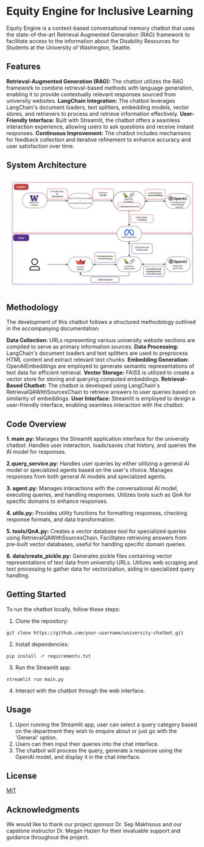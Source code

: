 
# Equity Engine for Inclusive Learning

Equity Engine is a context-based conversational memory chatbot that uses the state-of-the-art Retrieval Augmented Generation (RAG) framework to facilitate access to the information about the Disability Resources for Students at the University of Washington, Seattle.

## Features

**Retrieval-Augmented Generation (RAG):** The chatbot utilizes the RAG framework to combine retrieval-based methods with language generation, enabling it to provide contextually relevant responses sourced from university websites.
**LangChain Integration:** The chatbot leverages LangChain's document loaders, text splitters, embedding models, vector stores, and retrievers to process and retrieve information effectively.
**User-Friendly Interface:** Built with Streamlit, the chatbot offers a seamless interaction experience, allowing users to ask questions and receive instant responses.
**Continuous Improvement:** The chatbot includes mechanisms for feedback collection and iterative refinement to enhance accuracy and user satisfaction over time.

## System Architecture
![Equity Engine - Draft Poster pptx](https://github.com/sealroboticsuw/equity-engine/blob/main/sys_arch.png)

## Methodology

The development of this chatbot follows a structured methodology outlined in the accompanying documentation:

**Data Collection:** URLs representing various university website sections are compiled to serve as primary information sources.
**Data Processing:** LangChain's document loaders and text splitters are used to preprocess HTML content and extract relevant text chunks.
**Embedding Generation:** OpenAIEmbeddings are employed to generate semantic representations of text data for efficient retrieval.
**Vector Storage:** FAISS is utilized to create a vector store for storing and querying computed embeddings.
**Retrieval-Based Chatbot:** The chatbot is developed using LangChain's RetrievalQAWithSourcesChain to retrieve answers to user queries based on similarity of embeddings.
**User Interface:** Streamlit is employed to design a user-friendly interface, enabling seamless interaction with the chatbot.

## Code Overview 
**1. main.py:**
Manages the Streamlit application interface for the university chatbot.
Handles user interaction, loads/saves chat history, and queries the AI model for responses.

**2.query_service.py:**
Handles user queries by either utilizing a general AI model or specialized agents based on the user's choice.
Manages responses from both general AI models and specialized agents.

**3. agent.py:**
Manages interactions with the conversational AI model, executing queries, and handling responses.
Utilizes tools such as QnA for specific domains to enhance responses.

**4. utils.py:**
Provides utility functions for formatting responses, checking response formats, and data transformation.

**5. tools/QnA.py:**
Creates a vector database tool for specialized queries using RetrievalQAWithSourcesChain.
Facilitates retrieving answers from pre-built vector databases, useful for handling specific domain queries.

**6. data/create_pickle.py:**
Generates pickle files containing vector representations of text data from university URLs.
Utilizes web scraping and text processing to gather data for vectorization, aiding in specialized query handling.

## Getting Started
To run the chatbot locally, follow these steps:

1. Clone the repository:
```
git clone https://github.com/your-username/university-chatbot.git
```
2. Install dependencies:
```
pip install -r requirements.txt
```
3. Run the Streamlit app:
```
streamlit run main.py
```
4. Interact with the chatbot through the web interface.

## Usage
1. Upon running the Streamlit app, user can select a query category based on the department they wish to enquire about or just go with the 'General' option. 
2. Users can then input their queries into the chat interface. 
3. The chatbot will process the query, generate a response using the OpenAI model, and display it in the chat interface.

## License

[MIT](https://choosealicense.com/licenses/mit/)

## Acknowledgments
We would like to thank our project sponsor Dr. Sep Makhsous and our capstone instructor Dr. Megan Hazen for their invaluable support and guidance throughout the project.  
